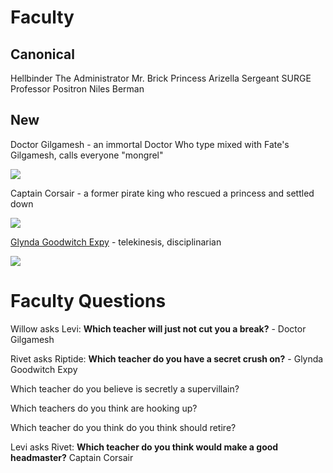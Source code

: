 <!-- TITLE: Faculty -->
<!-- SUBTITLE: Teachers and staff at the school -->

# Faculty
## Canonical
Hellbinder
The Administrator
Mr. Brick
Princess Arizella
Sergeant SURGE
Professor Positron
Niles Berman
## New
Doctor Gilgamesh - an immortal Doctor Who type mixed with Fate's Gilgamesh, calls everyone "mongrel"

![](https://cdn.discordapp.com/attachments/673990096885907458/693621587408322600/fuckwad.jpg)

Captain Corsair - a former pirate king who rescued a princess and settled down

![](https://cdn.discordapp.com/attachments/673990096885907458/693621531871543337/16CorsairTomSelleck.png)

[Glynda Goodwitch Expy](https://rwby.fandom.com/wiki/Glynda_Goodwitch) - telekinesis, disciplinarian

![](https://vignette.wikia.nocookie.net/rwby/images/5/56/Glynda_Profile_Volume_3.png/revision/latest/top-crop/width/200/height/150?cb=20151115165500)
# Faculty Questions
Willow asks Levi: **Which teacher will just not cut you a break?** - Doctor Gilgamesh

Rivet asks Riptide: **Which teacher do you have a secret crush on?** - Glynda Goodwitch Expy

Which teacher do you believe is secretly a supervillain?

Which teachers do you think are hooking up?

Which teacher do you think do you think should retire?

Levi asks Rivet: **Which teacher do you think would make a good headmaster?** Captain Corsair
